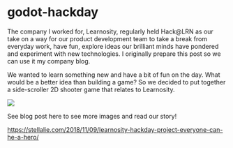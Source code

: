 # godot-hackday


The company I worked for, Learnosity, regularly held Hack@LRN as our take on a way for our product development team to take a break from everyday work, have fun, explore ideas our brilliant minds have pondered and experiment with new technologies. I originally prepare this post so we can use it my company blog. 

We wanted to learn something new and have a bit of fun on the day. What would be a better idea than building a game? So we decided to put together a side-scroller 2D shooter game that relates to Learnosity.

![](https://lh6.googleusercontent.com/hBxQMY3PZhxzf_wTfmLT59zUX58mKCv_pSq7ngC9GqpitPiGkt1Isd334fGp6Kd9_BWqu7CEn-WQ8zOzbAu5WximEsQsjyQ2MPMJpJGjRsTv41g6xBeRAplD8yM2j_1CWO0Ac6ju)

See blog post here to see more images and read our story!

https://stellalie.com/2018/11/09/learnosity-hackday-project-everyone-can-he-a-hero﻿/
